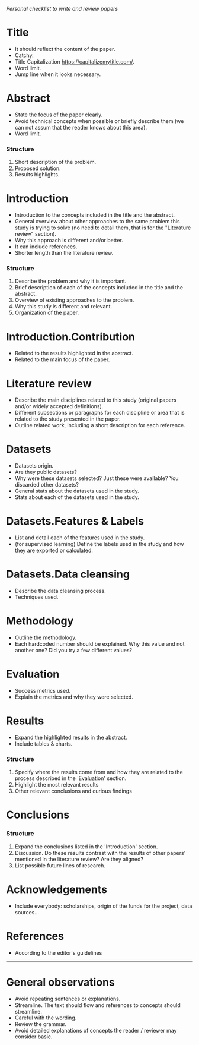 _Personal checklist to write and review papers_

# Title
- It should reflect the content of the paper.
- Catchy.
- Title Capitalization https://capitalizemytitle.com/.
- Word limit.
- Jump line when it looks necessary.

# Abstract
- State the focus of the paper clearly.
- Avoid technical concepts when possible or briefly describe them (we can not assum that the reader knows about this area).
- Word limit.

### Structure
1. Short description of the problem.
2. Proposed solution.
3. Results highlights.

# Introduction
- Introduction to the concepts included in the title and the abstract.
- General overview about other approaches to the same problem this study is trying to solve (no need to detail them, that is for the "Literature review" section). 
- Why this approach is different and/or better.
- It can include references.
- Shorter length than the literature review.

### Structure
1. Describe the problem and why it is important.
2. Brief description of each of the concepts included in the title and the abstract.
3. Overview of existing approaches to the problem.
4. Why this study is different and relevant.
5. Organization of the paper.

# Introduction.Contribution
- Related to the results highlighted in the abstract.
- Related to the main focus of the paper.

# Literature review
- Describe the main disciplines related to this study (original papers and/or widely accepted definitions).
- Different subsections or paragraphs for each discipline or area that is related to the study presented in the paper.
- Outline related work, including a short description for each reference.

# Datasets
- Datasets origin.
- Are they public datasets?
- Why were these datasets selected? Just these were available? You discarded other datasets?
- General stats about the datasets used in the study.
- Stats about each of the datasets used in the study.

# Datasets.Features & Labels 
- List and detail each of the features used in the study.
- (for supervised learning) Define the labels used in the study and how they are exported or calculated.

# Datasets.Data cleansing
- Describe the data cleansing process.
- Techniques used.

# Methodology
- Outline the methodology. 
- Each hardcoded number should be explained. Why this value and not another one? Did you try a few different values?

# Evaluation
- Success metrics used.
- Explain the metrics and why they were selected.

# Results
- Expand the highlighted results in the abstract.
- Include tables & charts.

### Structure
1. Specify where the results come from and how they are related to the process described in the 'Evaluation' section.
2. Highlight the most relevant results
3. Other relevant conclusions and curious findings

# Conclusions

### Structure
1. Expand the conclusions listed in the 'Introduction' section.
2. Discussion. Do these results contrast with the results of other papers' mentioned in the literature review? Are they aligned? 
3. List possible future lines of research.

# Acknowledgements
- Include everybody: scholarships, origin of the funds for the project, data sources...

# References
- According to the editor's guidelines

--------------------------------------------------------------------------------------------------

# General observations
- Avoid repeating sentences or explanations.
- Streamline. The text should flow and references to concepts should streamline.
- Careful with the wording.
- Review the grammar.
- Avoid detailed explanations of concepts the reader / reviewer may consider basic.
